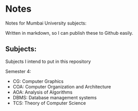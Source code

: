 # Notes

Notes for Mumbai University subjects: 

Written in markdown, so I can publish these to Github easily.

## Subjects:

Subjects I intend to put in this repository

Semester 4:
- CG: Computer Graphics
- COA: Computer Organization and Architecture
- AOA: Analysis of Algorithms
- DBMS: Database management systems
- TCS: Theory of Computer Science

